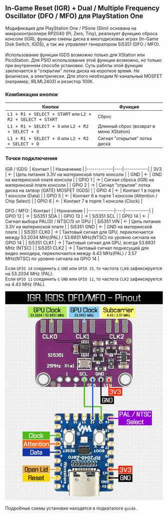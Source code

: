 ## In-Game Reset (IGR) + Dual / Multiple Frequency Oscillator (DFO / MFO) для PlayStation One
Модификация для PlayStation One / PSone (Slim) основана на микроконтроллере RP2040 (Pi, Zero, Tiny), реализует функцию сброса консоли (IGR), функцию смены диска в многодисковых играх (In-Game Disk Switch, IGDS), а так же управляет генератором Si5351 (DFO / MFO).<br><br>
Использование функции IGDS возможно только для XStation или PicoStation. Для PSIO использование этой функции возможно, но только при внутреннем способе установки. Суть работы этой функции заключается в "открытии" лотка диска на короткое время. Не физически, а электрически. Для этого необходим N-канальный MOSFET (например, IRLML2402) и резистор 100К.

### Комбинации кнопок
| Кнопки | Функция |
|--------|---------|
| <kbd>L1 + R1 + SELECT + START</kbd> или <kbd>L2 + R2 + SELECT + START</kbd> | Сброс |
| <kbd>L1 + R1 + SELECT + X</kbd> или <kbd>L2 + R2 + SELECT + X</kbd> | Длинный сброс (возврат в меню XStation) |
| <kbd>L1 + R1 + SELECT + O</kbd> или <kbd>L2 + R2 + SELECT + O</kbd> | Сигнал "открытия" лотка диска |

### Точки подключения
IGR / IGDS:
| Контакт     |    | Назначение |
|-------------|----|------------|
| 3V3         | <- | Цепь питания 3.3V на материнской плате консоли |
| GND         | <- | GND на материнской плате консоли |
| GPIO 1      | -> | Сигнал сброса (IGR) на материнской плате консоли |
| GPIO 2      | -> | Сигнал "отрытия" лотка диска на затвор (GATE) MOSFET (IGDS) |
| GPIO 4      | <- | Контакт 1 в порте 1 консоли (Data) |
| GPIO 5      | <- | Контакт 6 в порте 1 консоли (Attention / Chip Select) |
| GPIO 6      | <- | Контакт 7 в порте 1 консоли (Clock) |

DFO / MFO:
| Контакт     |    | Назначение |
|-------------|----|------------|
| GPIO 12     | -> | Si5351 SDA |
| GPIO 13     | -> | Si5351 SCL |
| GPIO 14     | <- | Cигнал выбора PAL(0) / NTSC(1) от GPU |
| Si5351 VIN  | <- | Цепь питания 3.3V на материнской плате |
| Si5351 GND  | <- | GND на материнской плате |
| Si5351 CLK0 | -> | Тактовый сигнал для GPU, переключается между 53.2034 MHz(PAL) / 53.6931 MHz(NTSC) по уровню сигнала на GPIO 14 |
| Si5351 CLK1 | -> | Тактовый сигнал для GPU, всегда 53.6931 MHz (NTSC) |
| Si5351 CLK2 | -> | Тактовый сигнал поднесущей для видео энкодера, переключается между 4.43 MHz(PAL) / 3.57 MHz(NTSC) по уровню сигнала на GPIO 14 |

Если `GPIO 14` соединить с `GND` или `GPIO 15`, то частота `CLK0` зафиксируется на 53.2034 MHz (PAL).<br>
Если `GPIO 11` соединить с `GND` или `GPIO 11`, то частота `CLK2` зафиксируется на 4.43 MHz (PAL).

<p align="center"><img src="/guide/pinout.png"/></p>

Подробные схемы установки находятся в подкаталоге `guide`.
